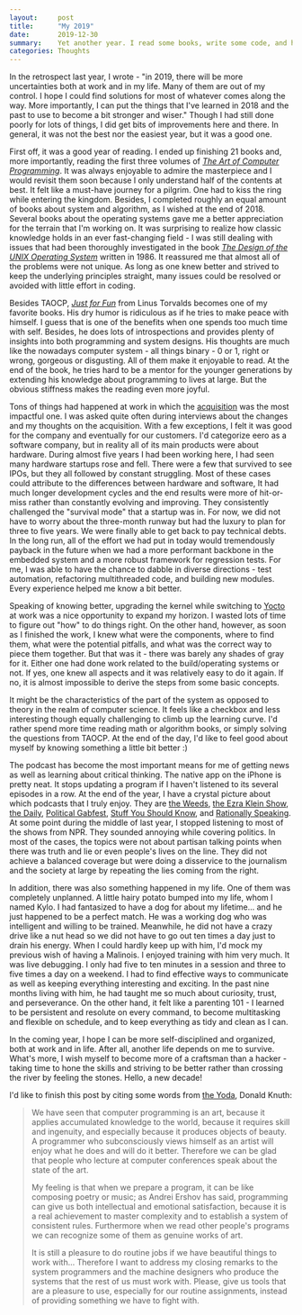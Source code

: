 ```yaml
---
layout:     post
title:      "My 2019"
date:       2019-12-30
summary:    Yet another year. I read some books, write some code, and have a dog.
categories: Thoughts
---
```


In the retrospect last year, I wrote - \"in 2019, there will be more uncertainties both at work and in my life. Many of them are out of my control. I hope I could find solutions for most of whatever comes along the way. More importantly, I can put the things that I've learned in 2018 and the past to use to become a bit stronger and wiser.\" Though I had still done poorly for lots of things, I did get bits of improvements here and there. In general, it was not the best nor the easiest year, but it was a good one.

First off, it was a good year of reading. I ended up finishing 21 books and, more importantly, reading the first three volumes of *[The Art of Computer Programming](https://en.wikipedia.org/wiki/The_Art_of_Computer_Programming)*. It was always enjoyable to admire the masterpiece and I would revisit them soon because I only understand half of the contents at best. It felt like a must-have journey for a pilgrim. One had to kiss the ring while entering the kingdom. Besides, I completed roughly an equal amount of books about system and algorithm, as I wished at the end of 2018. Several books about the operating systems gave me a better appreciation for the terrain that I'm working on. It was surprising to realize how classic knowledge holds in an ever fast-changing field - I was still dealing with issues that had been thoroughly investigated in the book *[The Design of the UNIX Operating System](https://www.goodreads.com/book/show/337343.The_Design_of_the_UNIX_Operating_System)* written in 1986. It reassured me that almost all of the problems were not unique. As long as one knew better and strived to keep the underlying principles straight, many issues could be resolved or avoided with little effort in coding.

Besides TAOCP, *[Just for Fun](https://www.goodreads.com/book/show/160171.Just_for_Fun?ac=1&from_search=true&qid=jJDSJ58wF2&rank=1)* from Linus Torvalds becomes one of my favorite books. His dry humor is ridiculous as if he tries to make peace with himself. I guess that is one of the benefits when one spends too much time with self. Besides, he does lots of introspections and provides plenty of insights into both programming and system designs. His thoughts are much like the nowadays computer system - all things binary - 0 or 1, right or wrong, gorgeous or disgusting. All of them make it enjoyable to read. At the end of the book, he tries hard to be a mentor for the younger generations by extending his knowledge about programming to lives at large. But the obvious stiffness makes the reading even more joyful.

Tons of things had happened at work in which the [acquisition](https://www.theverge.com/2019/2/11/18220960/amazon-eero-acquisition-announced) was the most impactful one. I was asked quite often during interviews about the changes and my thoughts on the acquisition. With a few exceptions, I felt it was good for the company and eventually for our customers. I'd categorize eero as a software company, but in reality all of its main products were about hardware. During almost five years I had been working here, I had seen many hardware startups rose and fell. There were a few that survived to see IPOs, but they all followed by constant struggling. Most of these cases could attribute to the differences between hardware and software, It had much longer development cycles and the end results were more of hit-or-miss rather than constantly evolving and improving. They consistently challenged the "survival mode" that a startup was in. For now, we did not have to worry about the three-month runway but had the luxury to plan for three to five years. We were finally able to get back to pay technical debts. In the long run, all of the effort we had put in today would tremendously payback in the future when we had a more performant backbone in the embedded system and a more robust framework for regression tests. For me, I was able to have the chance to dabble in diverse directions - test automation, refactoring multithreaded code, and building new modules. Every experience helped me know a bit better.

Speaking of knowing better, upgrading the kernel while switching to [Yocto](https://www.yoctoproject.org/) at work was a nice opportunity to expand my horizon. I wasted lots of time to figure out "how" to do things right. On the other hand, however, as soon as I finished the work, I knew what were the components, where to find them, what were the potential pitfalls, and what was the correct way to piece them together. But that was it - there was barely any shades of gray for it. Either one had done work related to the build/operating systems or not. If yes, one knew all aspects and it was relatively easy to do it again. If no, it is almost impossible to derive the steps from some basic concepts.

It might be the characteristics of the part of the system as opposed to theory in the realm of computer science. It feels like a checkbox and less interesting though equally challenging to climb up the learning curve. I'd rather spend more time reading math or algorithm books, or simply solving the questions from TAOCP. At the end of the day, I'd like to feel good about myself by knowing something a little bit better :)

The podcast has become the most important means for me of getting news as well as learning about critical thinking. The native app on the iPhone is pretty neat. It stops updating a program if I haven't listened to its several episodes in a row. At the end of the year, I have a crystal picture about which podcasts that I truly enjoy. They are [the Weeds](https://www.vox.com/the-weeds), [the Ezra Klein Show](https://www.vox.com/ezra-klein-show-podcast), [the Daily](https://www.nytimes.com/column/the-daily), [Political Gabfest](https://slate.com/podcasts/political-gabfest), [Stuff You Should Know](https://www.iheart.com/podcast/105-stuff-you-should-know-26940277/), and [Rationally Speaking](http://rationallyspeakingpodcast.org/). At some point during the middle of last year, I stopped listening to most of the shows from NPR. They sounded annoying while covering politics. In most of the cases, the topics were not about partisan talking points when there was truth and lie or even people\'s lives on the line. They did not achieve a balanced coverage but were doing a disservice to the journalism and the society at large by repeating the lies coming from the right.

In addition, there was also something happened in my life. One of them was completely unplanned. A little hairy potato bumped into my life, whom I named Kylo. I had fantasized to have a dog for about my lifetime... and he just happened to be a perfect match. He was a working dog who was intelligent and willing to be trained. Meanwhile, he did not have a crazy drive like a nut head so we did not have to go out ten times a day just to drain his energy. When I could hardly keep up with him, I'd mock my previous wish of having a Malinois. I enjoyed training with him very much. It was live debugging. I only had five to ten minutes in a session and three to five times a day on a weekend. I had to find effective ways to communicate as well as keeping everything interesting and exciting. In the past nine months living with him, he had taught me so much about curiosity, trust, and perseverance. On the other hand, it felt like a parenting 101 - I learned to be persistent and resolute on every command, to become multitasking and flexible on schedule, and to keep everything as tidy and clean as I can.

In the coming year, I hope I can be more self-disciplined and organized, both at work and in life. After all, another life depends on me to survive. What\'s more, I wish myself to become more of a craftsman than a hacker - taking time to hone the skills and striving to be better rather than crossing the river by feeling the stones. Hello, a new decade!

I\'d like to finish this post by citing some words from [the Yoda](https://www.nytimes.com/2018/12/17/science/donald-knuth-computers-algorithms-programming.html), Donald Knuth:

> We have seen that computer programming is an art, because it applies accumulated knowledge to the world, because it requires skill and ingenuity, and especially because it produces objects of beauty. A programmer who subconsciously views himself as an artist will enjoy what he does and will do it better. Therefore we can be glad that people who lecture at computer conferences speak about the state of the art.
>
> My feeling is that when we prepare a program, it can be like composing poetry or music; as Andrei Ershov has said, programming can give us both intellectual and emotional satisfaction, because it is a real achievement to master complexity and to establish a system of consistent rules. Furthermore when we read other people's programs we can recognize some of them as genuine works of art.
>
> It is still a pleasure to do routine jobs if we have beautiful things to work with... Therefore I want to address my closing remarks to the system programmers and the machine designers who produce the systems that the rest of us must work with. Please, give us tools that are a pleasure to use, especially for our routine assignments, instead of providing something we have to fight with.
